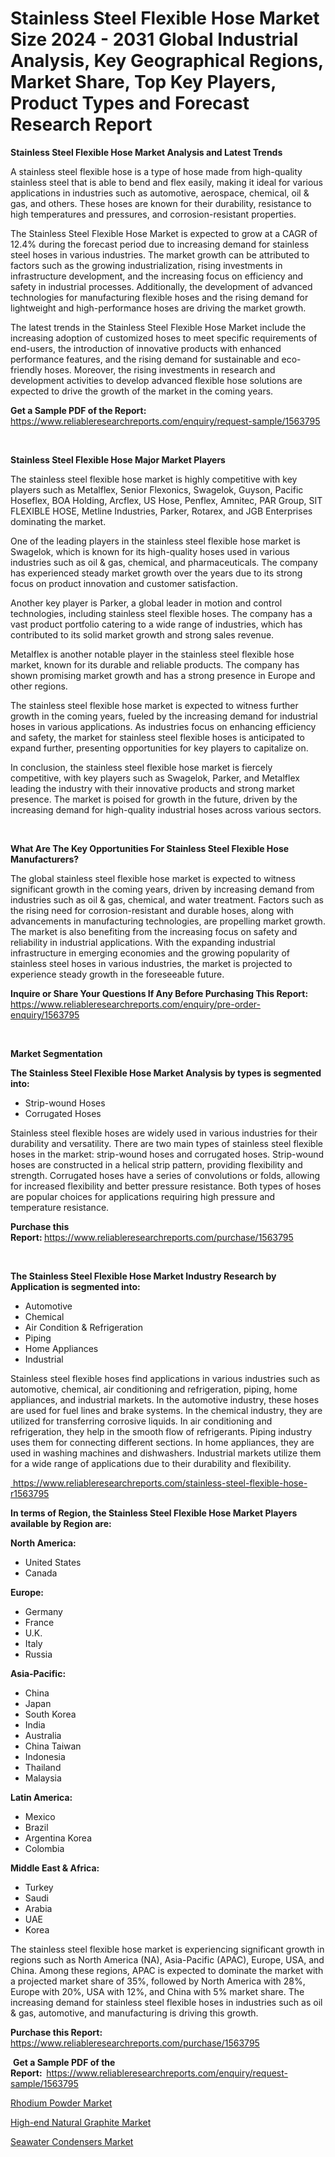 <p><h1>Stainless Steel Flexible Hose Market Size 2024 - 2031 Global Industrial Analysis, Key Geographical Regions, Market Share, Top Key Players, Product Types and Forecast Research Report</h1></p><p><strong>Stainless Steel Flexible Hose Market Analysis and Latest Trends</strong></p>
<p><p>A stainless steel flexible hose is a type of hose made from high-quality stainless steel that is able to bend and flex easily, making it ideal for various applications in industries such as automotive, aerospace, chemical, oil & gas, and others. These hoses are known for their durability, resistance to high temperatures and pressures, and corrosion-resistant properties.</p><p>The Stainless Steel Flexible Hose Market is expected to grow at a CAGR of 12.4% during the forecast period due to increasing demand for stainless steel hoses in various industries. The market growth can be attributed to factors such as the growing industrialization, rising investments in infrastructure development, and the increasing focus on efficiency and safety in industrial processes. Additionally, the development of advanced technologies for manufacturing flexible hoses and the rising demand for lightweight and high-performance hoses are driving the market growth.</p><p>The latest trends in the Stainless Steel Flexible Hose Market include the increasing adoption of customized hoses to meet specific requirements of end-users, the introduction of innovative products with enhanced performance features, and the rising demand for sustainable and eco-friendly hoses. Moreover, the rising investments in research and development activities to develop advanced flexible hose solutions are expected to drive the growth of the market in the coming years.</p></p>
<p><strong>Get a Sample PDF of the Report:&nbsp;</strong> <a href="https://www.reliableresearchreports.com/enquiry/request-sample/1563795">https://www.reliableresearchreports.com/enquiry/request-sample/1563795</a></p>
<p>&nbsp;</p>
<p><strong>Stainless Steel Flexible Hose Major Market Players</strong></p>
<p><p>The stainless steel flexible hose market is highly competitive with key players such as Metalflex, Senior Flexonics, Swagelok, Guyson, Pacific Hoseflex, BOA Holding, Arcflex, US Hose, Penflex, Amnitec, PAR Group, SIT FLEXIBLE HOSE, Metline Industries, Parker, Rotarex, and JGB Enterprises dominating the market.</p><p>One of the leading players in the stainless steel flexible hose market is Swagelok, which is known for its high-quality hoses used in various industries such as oil & gas, chemical, and pharmaceuticals. The company has experienced steady market growth over the years due to its strong focus on product innovation and customer satisfaction.</p><p>Another key player is Parker, a global leader in motion and control technologies, including stainless steel flexible hoses. The company has a vast product portfolio catering to a wide range of industries, which has contributed to its solid market growth and strong sales revenue.</p><p>Metalflex is another notable player in the stainless steel flexible hose market, known for its durable and reliable products. The company has shown promising market growth and has a strong presence in Europe and other regions.</p><p>The stainless steel flexible hose market is expected to witness further growth in the coming years, fueled by the increasing demand for industrial hoses in various applications. As industries focus on enhancing efficiency and safety, the market for stainless steel flexible hoses is anticipated to expand further, presenting opportunities for key players to capitalize on.</p><p>In conclusion, the stainless steel flexible hose market is fiercely competitive, with key players such as Swagelok, Parker, and Metalflex leading the industry with their innovative products and strong market presence. The market is poised for growth in the future, driven by the increasing demand for high-quality industrial hoses across various sectors.</p></p>
<p>&nbsp;</p>
<p><strong>What Are The Key Opportunities For Stainless Steel Flexible Hose Manufacturers?</strong></p>
<p><p>The global stainless steel flexible hose market is expected to witness significant growth in the coming years, driven by increasing demand from industries such as oil & gas, chemical, and water treatment. Factors such as the rising need for corrosion-resistant and durable hoses, along with advancements in manufacturing technologies, are propelling market growth. The market is also benefiting from the increasing focus on safety and reliability in industrial applications. With the expanding industrial infrastructure in emerging economies and the growing popularity of stainless steel hoses in various industries, the market is projected to experience steady growth in the foreseeable future.</p></p>
<p><strong>Inquire or Share Your Questions If Any Before Purchasing This Report:</strong> <a href="https://www.reliableresearchreports.com/enquiry/pre-order-enquiry/1563795">https://www.reliableresearchreports.com/enquiry/pre-order-enquiry/1563795</a></p>
<p>&nbsp;</p>
<p><strong>Market Segmentation</strong></p>
<p><strong>The Stainless Steel Flexible Hose Market Analysis by types is segmented into:</strong></p>
<p><ul><li>Strip-wound Hoses</li><li>Corrugated Hoses</li></ul></p>
<p><p>Stainless steel flexible hoses are widely used in various industries for their durability and versatility. There are two main types of stainless steel flexible hoses in the market: strip-wound hoses and corrugated hoses. Strip-wound hoses are constructed in a helical strip pattern, providing flexibility and strength. Corrugated hoses have a series of convolutions or folds, allowing for increased flexibility and better pressure resistance. Both types of hoses are popular choices for applications requiring high pressure and temperature resistance.</p></p>
<p><strong>Purchase this Report:&nbsp;</strong><a href="https://www.reliableresearchreports.com/purchase/1563795">https://www.reliableresearchreports.com/purchase/1563795</a></p>
<p>&nbsp;</p>
<p><strong>The Stainless Steel Flexible Hose Market Industry Research by Application is segmented into:</strong></p>
<p><ul><li>Automotive</li><li>Chemical</li><li>Air Condition & Refrigeration</li><li>Piping</li><li>Home Appliances</li><li>Industrial</li></ul></p>
<p><p>Stainless steel flexible hoses find applications in various industries such as automotive, chemical, air conditioning and refrigeration, piping, home appliances, and industrial markets. In the automotive industry, these hoses are used for fuel lines and brake systems. In the chemical industry, they are utilized for transferring corrosive liquids. In air conditioning and refrigeration, they help in the smooth flow of refrigerants. Piping industry uses them for connecting different sections. In home appliances, they are used in washing machines and dishwashers. Industrial markets utilize them for a wide range of applications due to their durability and flexibility.</p></p>
<p><a href="https://www.reliableresearchreports.com/stainless-steel-flexible-hose-r1563795">&nbsp;https://www.reliableresearchreports.com/stainless-steel-flexible-hose-r1563795</a></p>
<p><strong>In terms of Region, the Stainless Steel Flexible Hose Market Players available by Region are:</strong></p>
<p>
    <p> <strong> North America: </strong>
        <ul>
            <li>United States</li>
            <li>Canada</li>
        </ul>
        </p> 
    <p> <strong> Europe: </strong>
        <ul>
            <li>Germany</li>
            <li>France</li>
            <li>U.K.</li>
            <li>Italy</li>
            <li>Russia</li>
        </ul>
        </p> 
    <p> <strong> Asia-Pacific: </strong>
        <ul>
            <li>China</li>
            <li>Japan</li>
            <li>South Korea</li>
            <li>India</li>
            <li>Australia</li>
            <li>China Taiwan</li>
            <li>Indonesia</li>
            <li>Thailand</li>
            <li>Malaysia</li>
        </ul>
        </p> 
    <p> <strong> Latin America: </strong>
        <ul>
            <li>Mexico</li>
            <li>Brazil</li>
            <li>Argentina Korea</li>
            <li>Colombia</li>
        </ul>
        </p> 
    <p> <strong> Middle East & Africa: </strong>
        <ul>
            <li>Turkey</li>
            <li>Saudi</li>
            <li>Arabia</li>
            <li>UAE</li>
            <li>Korea</li>
        </ul>
    </p>
    </p>
<p><p>The stainless steel flexible hose market is experiencing significant growth in regions such as North America (NA), Asia-Pacific (APAC), Europe, USA, and China. Among these regions, APAC is expected to dominate the market with a projected market share of 35%, followed by North America with 28%, Europe with 20%, USA with 12%, and China with 5% market share. The increasing demand for stainless steel flexible hoses in industries such as oil & gas, automotive, and manufacturing is driving this growth.</p></p>
<p><strong>Purchase this Report: </strong><a href="https://www.reliableresearchreports.com/purchase/1563795">https://www.reliableresearchreports.com/purchase/1563795</a></p>
<p>&nbsp;<strong>Get a Sample PDF of the Report:&nbsp;&nbsp;</strong><a href="https://www.reliableresearchreports.com/enquiry/request-sample/1563795">https://www.reliableresearchreports.com/enquiry/request-sample/1563795</a></p>
<p><strong></strong></p>
<p><p><a href="https://github.com/DaveBlock08/Market-Research-Report-List-1/blob/main/rhodium-powder-market.md">Rhodium Powder Market</a></p><p><a href="https://github.com/annerides/Market-Research-Report-List-1/blob/main/high-end-natural-graphite-market.md">High-end Natural Graphite Market</a></p><p><a href="https://github.com/sarabits412/Market-Research-Report-List-1/blob/main/seawater-condensers-market.md">Seawater Condensers Market</a></p></p>